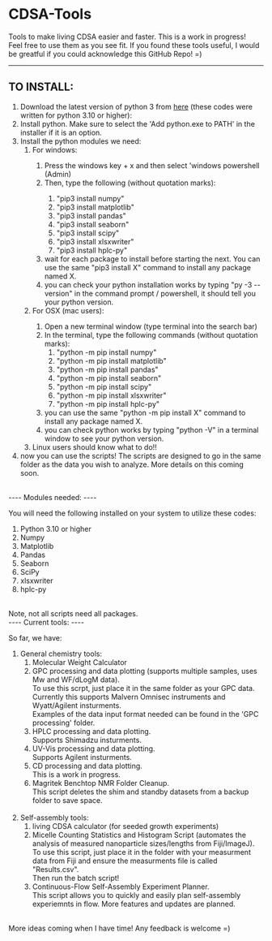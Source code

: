 # CDSA-Tools
Tools to make living CDSA easier and faster. This is a work in progress!<br>
Feel free to use them as you see fit. If you found these tools useful, I would be greatful if you could acknowledge this GitHub Repo! =)

----
TO INSTALL:
----
<ol>
  <li>Download the latest version of python 3 from <a href="https://www.python.org/downloads/">here</a> (these codes were written for python 3.10 or higher):</li>
  <li>Install python. Make sure to select the 'Add python.exe to PATH' in the installer if it is an option.</li>
  <li>Install the python modules we need:
    <ol>
      <li>For windows:</li>
        <ol>
          <li>Press the windows key + x and then select 'windows powershell (Admin)</li>
          <li>Then, type the following (without quotation marks):</li>
            <ol>
              <li>"pip3 install numpy"</li>
              <li>"pip3 install matplotlib"</li>
              <li>"pip3 install pandas"</li>
              <li>"pip3 install seaborn"</li>
              <li>"pip3 install scipy"</li>
              <li>"pip3 install xlsxwriter"</li>
              <li>"pip3 install hplc-py"</li>
            </ol>
          <li>wait for each package to install before starting the next. You can use the same "pip3 install X" command to install any package named X.</li>
          <li>you can check your python installation works by typing "py -3 --version" in the command prompt / powershell, it should tell you your python version.</li>
        </ol>
      <li>For OSX (mac users):</li>
        <ol>
          <li>Open a new terminal window (type terminal into the search bar)</li>
          <li>In the terminal, type the following commands (without quotation marks):
            <ol>
              <li>"python -m pip install numpy"</li>
              <li>"python -m pip install matplotlib"</li>
              <li>"python -m pip install pandas"</li>
              <li>"python -m pip install seaborn"</li>
              <li>"python -m pip install scipy"</li>
              <li>"python -m pip install xlsxwriter"</li>
              <li>"python -m pip install hplc-py"</li>
            </ol>
          <li>you can use the same "python -m pip install X" command to install any package named X.</li>
          <li>you can check python works by typing "python -V" in a terminal window to see your python version.</li>
        </ol>
      <li>Linux users should know what to do!!</li>
    </ol>
  <li>now you can use the scripts! The scripts are designed to go in the same folder as the data you wish to analyze. More details on this coming soon.</li> 
</ol>
<br>
----
Modules needed:
----

You will need the following installed on your system to utilize these codes:
<ol>
  <li>Python 3.10 or higher</li>
  <li>Numpy</li>
  <li>Matplotlib</li>
  <li>Pandas</li>
  <li>Seaborn</li>
  <li>SciPy</li>
  <li>xlsxwriter</li>
  <li>hplc-py</li>
</ol>
<br>
Note, not all scripts need all packages.
<br>
----
Current tools:
----

So far, we have:<br>
<ol>
  <li>General chemistry tools:
    <ol>
      <li>Molecular Weight Calculator</li>
      <li>GPC processing and data plotting (supports multiple samples, uses Mw and WF/dLogM data).
        <br>To use this scrpt, just place it in the same folder as your GPC data. Currently this supports Malvern Omnisec instruments and Wyatt/Agilent insturments.
        <br>Examples of the data input format needed can be found in the 'GPC processing' folder.</li>
      <li>HPLC processing and data plotting.
        <br>Supports Shimadzu insturments.</li>
      <li>UV-Vis processing and data plotting.
        <br>Supports Agilent insturments.</li>
      <li>CD processing and data plotting.
        <br>This is a work in progress.</li>
      <li>Magritek Benchtop NMR Folder Cleanup.
        <br>This script deletes the shim and standby datasets from a backup folder to save space.</li>
    </ol>
  </li>
<br>
  <li>Self-assembly tools:
    <ol>
      <li>living CDSA calculator (for seeded growth experiments)</li>
      <li>Micelle Counting Statistics and Histogram Script (automates the analysis of measured nanoparticle sizes/lengths from Fiji/ImageJ).
          <br>To use this script, just place it in the folder with your measurment data from Fiji and ensure the measurments file is called "Results.csv".<br>
          Then run the batch script!</li>
      <li>Continuous-Flow Self-Assembly Experiment Planner.
        <br>This script allows you to quickly and easily plan self-assembly experiemnts in flow. More features and updates are planned.</li>
    </ol>
  </li>
</ol>
<br>
More ideas coming when I have time! Any feedback is welcome =)
